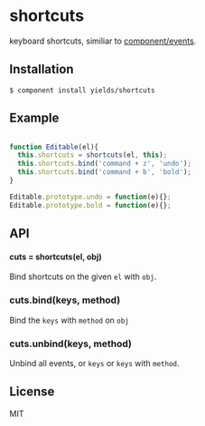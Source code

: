 
# shortcuts

  keyboard shortcuts, similiar to [component/events](https://github.com/visionmedia/events).

## Installation

    $ component install yields/shortcuts

## Example

```js

function Editable(el){
  this.shortcuts = shortcuts(el, this);
  this.shortcuts.bind('command + z', 'undo');
  this.shortcuts.bind('command + b', 'bold');
}

Editable.prototype.undo = function(e){};
Editable.prototype.bold = function(e){};

```

## API

#### cuts = shortcuts(el, obj)

  Bind shortcuts on the given `el` with `obj`.

### cuts.bind(keys, method)

  Bind the `keys` with `method` on `obj`

### cuts.unbind(keys, method)
  
  Unbind all events, or `keys` or `keys` with `method`.

## License

  MIT
